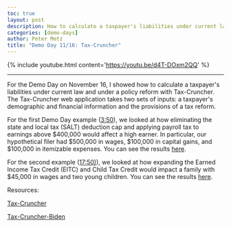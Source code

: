 ```yaml
---
toc: true
layout: post
description: How to calculate a taxpayer's liabilities under current law and under a policy reform.
categories: [demo-days]
author: Peter Metz
title: "Demo Day 11/16: Tax-Cruncher"
---
```


{% include youtube.html content='https://youtu.be/d4T-DOxm2QQ' %}

------

For the Demo Day on November 16, I showed how to calculate a taxpayer's liabilities under current law and under a policy reform with Tax-Cruncher. The Tax-Cruncher web application takes two sets of inputs: a taxpayer's demographic and financial information and the provisions of a tax reform.

For the first Demo Day example ([3:50](https://youtu.be/d4T-DOxm2QQ?t=230)), we looked at how eliminating the state and local tax (SALT) deduction cap and applying payroll tax to earnings above $400,000 would affect a high earner. In particular, our hypothetical filer had $500,000 in wages, $100,000 in capital gains, and $100,000 in itemizable expenses. You can see the results [here](https://compute.studio/PSLmodels/Tax-Cruncher/634/).

For the second example ([17:50)](https://youtu.be/d4T-DOxm2QQ?t=1070)), we looked at how expanding the Earned Income Tax Credit (EITC) and Child Tax Credit would impact a family with $45,000 in wages and two young children. You can see the results [here](https://compute.studio/PSLmodels/Tax-Cruncher/636/).


Resources: 

[Tax-Cruncher](https://compute.studio/PSLmodels/Tax-Cruncher/)

[Tax-Cruncher-Biden](https://compute.studio/AEIEconomics/Tax-Cruncher-Biden/)
